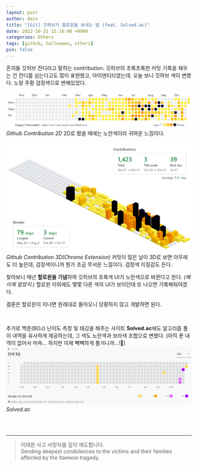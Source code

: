 ```yaml
---
layout: post
author: dain
title: "[Git] 깃허브가 할로윈을 보내는 법 (feat. Solved.ac)"
date: 2022-10-31 15:16:00 +0900
categories: Others
tags: [github, halloween, others]
pin: false
---
```


흔히들 깃허브 잔디라고 말하는 contribution. 깃허브의 초록초록한 커밋 기록을 채우는 건 잔디를 심는다고도 많이 표현했고, 아이덴티티였는데.
오늘 보니 깃허브 색이 변했다. 노랑 주황 검정색으로 변해있었다.

![Halloween Github UI](/assets/img/post/1031_chart.png)
_Github Contribution 2D_
2D로 봤을 때에는 노란색이라 귀여운 느낌이다.

![Halloween Github UI](/assets/img/post/1031_chart2.png)
_Github Contribution 3D(Chrome Extension)_
커밋이 많은 날이 3D로 보면 아무래도 더 높은데, 검정색이니까 뭔가 조금 무서운 느낌이다. 검정색 이질감도 든다.

찾아보니 매년 **할로윈을 기념**하여 깃허브의 초록색 UI가 노란색으로 바뀐다고 한다.
_(왜 이제 알았지.)_ 할로윈 이외에도 몇몇 다른 색의 UI가 보이던데 또 나오면 기록해둬야겠다.

결론은 할로윈이 지나면 원래대로 돌아오니 당황하지 않고 개발하면 된다.

<br/>

추가로 백준(BOJ) 난이도 측정 및 태깅을 해주는 사이트 **Solved.ac**에도 알고리즘 풀이 내역을 유사하게 제공하는데, 그 색도 노란색과 보라색 조합으로 변했다.
(아직 푼 내역이 없어서 머쓱... 하지만 이제 빽빽하게 풀거니까...!🙂)
![Halloween Solved.ac UI](/assets/img/post/1031_chart3.png)
_Solved.ac_

<br/>
<br/>

---

> 이태원 사고 사망자를 깊이 애도합니다.  
> Sending deepest condolences to the victims and their families affected by the Itaewon tragedy.
